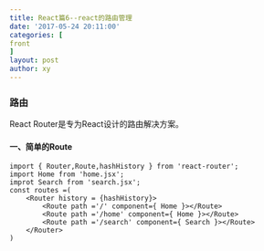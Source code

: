 ```yaml
---
title: React篇6--react的路由管理
date: '2017-05-24 20:11:00'
categories: [
front
]
layout: post
author: xy
---
```


### 路由

React Router是专为React设计的路由解决方案。

#### 一、简单的Route

    import { Router,Route,hashHistory } from 'react-router';
    import Home from 'home.jsx';
    improt Search from 'search.jsx';
    const routes =(
        <Router history = {hashHistory}>
            <Route path ='/' component={ Home }></Route>
            <Route path ='/home' component={ Home }></Route>
            <Route path ='/search' component={ Search }></Route>
        </Router>
    )
